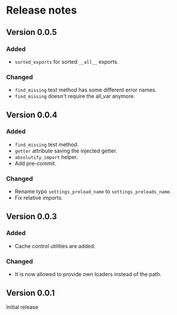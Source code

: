 # Release notes

## Version 0.0.5

### Added

- `sorted_exports` for sorted `__all__` exports.

### Changed

- `find_missing` test method has some different error names.
- `find_missing` doesn't require the all_var anymore.

## Version 0.0.4

### Added

- `find_missing` test method.
- `getter` attribute saving the injected getter.
- `absolutify_import` helper.
- Add pre-commit.

### Changed

- Rename typo `settings_preload_name` to `settings_preloads_name`.
- Fix relative imports.

## Version 0.0.3

### Added

- Cache control utilities are added.

### Changed

- It is now allowed to provide own loaders instead of the path.

## Version 0.0.1

Initial release
